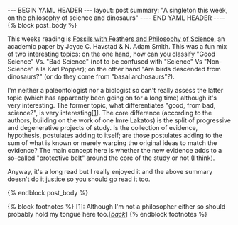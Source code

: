 --- BEGIN YAML HEADER ---
layout: post
summary: "A singleton this week, on the philosophy of science and dinosaurs"
---- END YAML HEADER ----
{% block post_body %}

This weeks reading is [Fossils with Feathers and Philosophy of Science](https://academic.oup.com/sysbio/article/68/5/840/5315532), an academic paper by Joyce C. Havstad & N. Adam Smith. This was a fun mix of two interesting topics: on the one hand, how can you classify "Good Science" Vs. "Bad Science" (not to be confused with "Science" Vs "Non-Science" à la Karl Popper); on the other hand "Are birds descended from dinosaurs?" (or do they come from "basal archosaurs"?). 

I'm neither a paleontologist nor a biologist so can't really assess the latter topic (which has apparently been going on for a long time) although it's very interesting. The former topic, what differentiates "good, from bad, science?", is very interesting[[1](#footnote1)<a id="jumpback1"></a>]. The core difference (according to the authors, building on the work of one Imre Lakatos) is the split of progressive and degenerative projects of study. Is the collection of evidence, hypothesis, postulates adding to itself; are those postulates adding to the sum of what is known or merely warping the original ideas to match the evidence? The main concept here is whether the new evidence adds to a so-called "protective belt" around the core of the study or not (I think).

Anyway, it's a long read but I really enjoyed it and the above summary doesn't do it justice so you should go read it too.

{% endblock post_body %}

{% block footnotes %}
[1<a id="footnote1"></a>]: Although I'm not a philosopher either so should probably hold my tongue here too.[[*back*](#jumpback1)]
{% endblock footnotes %}
